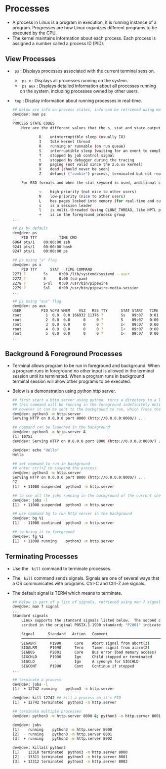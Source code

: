 # Processes 
- A process in Linux is a program in execution, it is running instance of a program. Progresses are how Linux organizes different programs to be executed by the CPU.  
- The kernel maintains information about each process. Each process is assigned a number called a process ID (PID).

## View Processes 
- <code> ps</code> : Displays processes associated with the current terminal session.
    - <code> ps x</code> : Displays all processes running on the system.
    - <code> ps aux</code> : Displays detailed information about all processes running on the system, including processes owned by other users.   
- <code> top</code> : Display information about running processes in real-time. 

    ```bash
    ## below are info on process states, info can be retrieved using man ps 
    dev@dev: man ps
    ...
    PROCESS STATE CODES
        Here are the different values that the s, stat and state output specifiers (header "STAT" or "S") will display to describe the state of a process:

                D    uninterruptible sleep (usually IO)
                I    Idle kernel thread
                R    running or runnable (on run queue)
                S    interruptible sleep (waiting for an event to complete)
                T    stopped by job control signal
                t    stopped by debugger during the tracing
                W    paging (not valid since the 2.6.xx kernel)
                X    dead (should never be seen)
                Z    defunct ("zombie") process, terminated but not reaped by its parent

        For BSD formats and when the stat keyword is used, additional characters may be displayed:

                <    high-priority (not nice to other users)
                N    low-priority (nice to other users)
                L    has pages locked into memory (for real-time and custom IO)
                s    is a session leader
                l    is multi-threaded (using CLONE_THREAD, like NPTL pthreads do)
                +    is in the foreground process group
    ...

    ## ps by default 
    dev@dev: ps
        PID TTY          TIME CMD
    6964 pts/1    00:00:00 zsh
    9241 pts/1    00:00:00 bash
    9247 pts/1    00:00:00 ps

    ## ps using "x" flag
    dev@dev: ps x
        PID TTY      STAT   TIME COMMAND
    2271 ?        Ss     0:00 /lib/systemd/systemd --user
    2272 ?        S      0:00 (sd-pam)
    2278 ?        S<sl   0:00 /usr/bin/pipewire
    2279 ?        Ssl    0:00 /usr/bin/pipewire-media-session
    ...

    ## ps using "aux" flag
    dev@dev: ps aux
    USER         PID %CPU %MEM    VSZ   RSS TTY      STAT START   TIME COMMAND
    root           1  0.0  0.0 166932 11376 ?        Ss   09:07   0:01 /sbin/init splash
    root           2  0.0  0.0      0     0 ?        S    09:07   0:00 [kthreadd]
    root           3  0.0  0.0      0     0 ?        I<   09:07   0:00 [rcu_gp]
    root           4  0.0  0.0      0     0 ?        I<   09:07   0:00 [rcu_par_gp]
    root           5  0.0  0.0      0     0 ?        I<   09:07   0:00 [slub_flushwq]
    ...

    ```

## Background & Foreground Processes
- Terminal allows program to be run in foreground and background. When a program runs in foreground no other input is allowed in the terminal session until its terminated. When a program runs in background terminal session will allow other programs to be executed. 
- Below is a demonstration using python http server. 

    ```bash
    ## first start a http server using python, turns a directory to a local web server 
    ## this command will be running in the foreground indefinitely until it is terminated 
    ## however it can be sent to the background to run, which frees the current terminal window, allow other commands to be executed
    dev@dev: python3 -m http.server 
    Serving HTTP on 0.0.0.0 port 8000 (http://0.0.0.0:8000/) ...

    ## command can be launched in the background 
    dev@dev: python3 -m http.server & 
    [1] 10753
    dev@dev: Serving HTTP on 0.0.0.0 port 8000 (http://0.0.0.0:8000/) ...

    dev@dev: echo "Hello" 
    Hello 

    ## set command to run in background 
    ## enter ctrl+Z to suspend the process 
    dev@dev: python3 -m http.server
    Serving HTTP on 0.0.0.0 port 8000 (http://0.0.0.0:8000/) ...
    ^Z
    [1]  + 11008 suspended  python3 -m http.server

    ## to see all the jobs running in the background of the current shell session 
    dev@dev: jobs -l 
    [1]  + 11008 suspended  python3 -m http.server

    ## use command bg to run http server in the background
    dev@dev: bg %1
    [1]  - 11008 continued  python3 -m http.server

    ## to bring it to foreground 
    dev@dev: fg %1
    [1]  + 11008 running    python3 -m http.server

    ```

## Terminating Processes
- Use the <code> kill</code> command to terminate processes. 
- The <code> kill</code> command sends signals. Signals are one of several ways that a OS communicates with programs. Ctrl-C and Ctrl-Z are signals. 
- The default signal is TERM which means to terminate. 

    ``` bash
    ## below is part of a list of signals, retrieved using man 7 signal 
    dev@dev: man 7 signal
    ...
    Standard signals
        Linux supports the standard signals listed below.  The second column of the table indicates which standard (if any) specified the signal: "P1990" indicates that the signal is de‐
        scribed in the original POSIX.1-1990 standard; "P2001" indicates that the signal was added in SUSv2 and POSIX.1-2001.

        Signal      Standard   Action   Comment
        ────────────────────────────────────────────────────────────────────────
        SIGABRT      P1990      Core    Abort signal from abort(3)
        SIGALRM      P1990      Term    Timer signal from alarm(2)
        SIGBUS       P2001      Core    Bus error (bad memory access)
        SIGCHLD      P1990      Ign     Child stopped or terminated
        SIGCLD         -        Ign     A synonym for SIGCHLD
        SIGCONT      P1990      Cont    Continue if stopped
    ...

    ## terminate a process 
    dev@dev: jobs -l
    [1]  + 12742 running    python3 -m http.server

    dev@dev: kill 12742 ## kill a process on it's PID
    [1]  + 12742 terminated  python3 -m http.server  

    ## terminate multiple processes 
    dev@dev: python3 -m http.server 8000 &; python3 -m http.server 8001 &;python3 -m http.server 8002 &

    dev@dev: jobs
    [1]    running    python3 -m http.server 8000
    [2]  - running    python3 -m http.server 8001
    [3]  + running    python3 -m http.server 8002

    dev@dev: killall python3
    [1]    13310 terminated  python3 -m http.server 8000
    [2]  - 13311 terminated  python3 -m http.server 8001
    [3]  + 13312 terminated  python3 -m http.server 8002
    ```